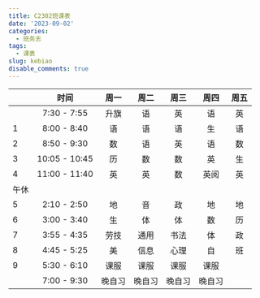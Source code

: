 ```yaml
---
title: C2302班课表
date: '2023-09-02'
categories:
  - 班务志
tags:
  - 课表
slug: kebiao
disable_comments: true
---
```




|      |     时间      |  周一  |  周二  |  周三  |  周四  | 周五 |
| :--- | :-----------: | :----: | :----: | :----: | :----: | :--: |
|      |  7:30 - 7:55  |  升旗  |   语   |   英   |   语   |  英  |
| 1    |  8:00 - 8:40  |   语   |   语   |   语   |   生   |  语  |
| 2    |  8:50 - 9:30  |   数   |   语   |   英   |   语   |  数  |
| 3    | 10:05 - 10:45 |   历   |   数   |   数   |   英   |  生  |
| 4    | 11:00 - 11:40 |   英   |   英   |   数   |  英阅  |  英  |
| 午休 |               |        |        |        |        |      |
| 5    |  2:10 - 2:50  |   地   |   音   |   政   |   地   |  地  |
| 6    |  3:00 - 3:40  |   生   |   体   |   体   |   数   |  历  |
| 7    |  3:55 - 4:35  |  劳技  |  通用  |  书法  |   体   |  政  |
| 8    |  4:45 - 5:25  |   美   |  信息  |  心理  |   自   |  班  |
| 9    |  5:30 - 6:10  |  课服  |  课服  |  课服  |  课服  |      |
|      |  7:00 - 9:30  | 晚自习 | 晚自习 | 晚自习 | 晚自习 |      |
